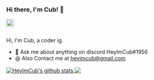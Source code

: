 ### Hi there, I'm Cub! 👋


<a href="https://discord.gg/wSSvfrxbGA">
  <img align="left" alt="HeyImCub's Discord" width="21px" src="https://raw.githubusercontent.com/anuraghazra/anuraghazra/master/assets/discord-round.svg" />
</a>

<br />
<br />

Hi, I'm Cub, a coder ig.



- 💬 Ask me about anything on discord HeyImCub#1956
- @  Also Contact me at heyimcub@gmail.com
   

<!--- 
  if you have forked this to use on your profile, 
  Change the `github-readme-stats.anuraghazra1.vercel.app` to `github-readme-stats.vercel.app` 
--->

<!-- Change the `github-readme-stats.anuraghazra1.vercel.app` to `github-readme-stats.vercel.app`  -->



<a href="https://github.com/anuraghazra/github-readme-stats">
  <img align="center" src="https://github-readme-stats.vercel.app/api?username=heyimcub&show_icons=true&include_all_commits=true&theme=material-palenight" alt="HeyImCub's github stats" />
</a>
<a href="https://github.com/anuraghazra/github-readme-stats">
  <!-- Change the `github-readme-stats.anuraghazra1.vercel.app` to `github-readme-stats.vercel.app`  -->
  <img align="center" src="https://github-readme-stats.vercel.app/api/top-langs/?username=heyimcub&layout=compact&theme=material-palenight" />
</a>


